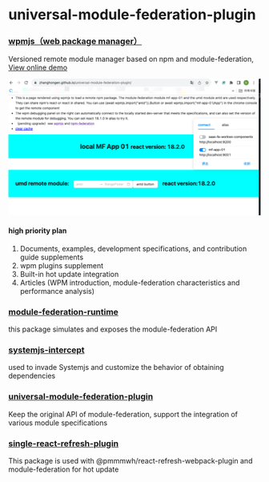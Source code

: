 # universal-module-federation-plugin

### [wpmjs（web package manager）](./packages/wpmjs)
Versioned remote module manager based on npm and module-federation,   [View online demo](https://zhanghongen.github.io/universal-module-federation-plugin/)

![](./docs/debug-panel.png)
#### high priority plan
1. Documents, examples, development specifications, and contribution guide supplements
2. wpm plugins supplement
3. Built-in hot update integration
4. Articles (WPM introduction, module-federation characteristics and performance analysis)

### [module-federation-runtime](./packages/module-federation-runtime)
this package simulates and exposes the module-federation API

### [systemjs-intercept](./packages/systemjs-intercept)
used to invade Systemjs and customize the behavior of obtaining dependencies

### [universal-module-federation-plugin](./packages/universal-module-federation-plugin)
Keep the original API of module-federation, support the integration of various module specifications

### [single-react-refresh-plugin](./packages/single-react-refresh-plugin)
This package is used with @pmmmwh/react-refresh-webpack-plugin and module-federation for hot update
